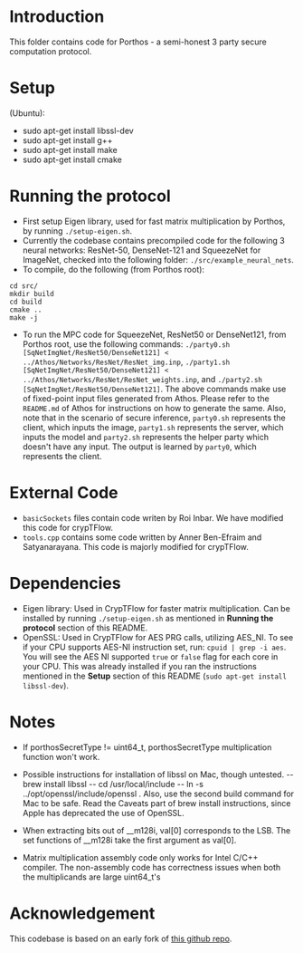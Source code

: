 # Introduction
This folder contains code for Porthos - a semi-honest 3 party secure computation protocol.

# Setup
(Ubuntu): 
* sudo apt-get install libssl-dev
* sudo apt-get install g++
* sudo apt-get install make
* sudo apt-get install cmake

# Running the protocol
- First setup Eigen library, used for fast matrix multiplication by Porthos, by running `./setup-eigen.sh`.
- Currently the codebase contains precompiled code for the following 3 neural networks: ResNet-50, DenseNet-121 and SqueezeNet for ImageNet, checked into the following folder: `./src/example_neural_nets`.
- To compile, do the following (from Porthos root):
```
cd src/
mkdir build
cd build
cmake ..
make -j
```
- To run the MPC code for SqueezeNet, ResNet50 or DenseNet121, from Porthos root, use the following commands:
`./party0.sh [SqNetImgNet/ResNet50/DenseNet121] < ../Athos/Networks/ResNet/ResNet_img.inp`,
`./party1.sh [SqNetImgNet/ResNet50/DenseNet121] < ../Athos/Networks/ResNet/ResNet_weights.inp`, and
`./party2.sh [SqNetImgNet/ResNet50/DenseNet121]`.
The above commands make use of fixed-point input files generated from Athos. Please refer to the `README.md` of Athos for instructions on how to generate the same. Also, note that in the scenario of secure inference, `party0.sh` represents the client, which inputs the image, `party1.sh` represents the server, which inputs the model and `party2.sh` represents the helper party which doesn't have any input. The output is learned by `party0`, which represents the client.

# External Code
- `basicSockets` files contain code writen by Roi Inbar. We have modified this code for crypTFlow.
- `tools.cpp` contains some code written by Anner Ben-Efraim and Satyanarayana. This code is majorly modified for crypTFlow.

# Dependencies
- Eigen library: Used in CrypTFlow for faster matrix multiplication. Can be installed by running `./setup-eigen.sh` as mentioned in **Running the protocol** section of this README.
- OpenSSL: Used in CrypTFlow for AES PRG calls, utilizing AES_NI. To see if your CPU supports AES-NI instruction set, run: `cpuid | grep -i aes`. You will see the AES NI supported `true` or `false` flag for each core in your CPU. This was already installed if you ran the instructions mentioned in the **Setup** section of this README (`sudo apt-get install libssl-dev`).

# Notes
- If porthosSecretType != uint64_t, porthosSecretType multiplication function won't work.
- Possible instructions for installation of libssl on Mac, though untested.
-- brew install libssl
-- cd /usr/local/include
-- ln -s ../opt/openssl/include/openssl . 
Also, use the second build command for Mac to be safe. Read the Caveats part of brew install instructions, since Apple has deprecated the use of OpenSSL.

- When extracting bits out of \_\_m128i, val[0] corresponds to the LSB. The set functions of \_\_m128i take the first argument as val[0].

- Matrix multiplication assembly code only works for Intel C/C++ compiler. The non-assembly code has correctness issues when both the multiplicands are large uint64_t's

# Acknowledgement
This codebase is based on an early fork of [this github repo](https://github.com/snwagh/securenn-public).
